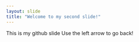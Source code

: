 ```yaml
---
layout: slide
title: "Welcome to my second slide!"
---
```

This is my github slide
Use the left arrow to go back!